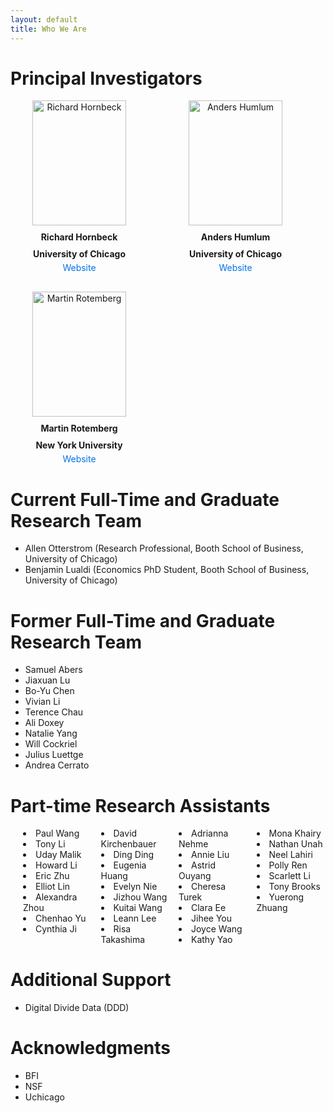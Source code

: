 ```yaml
---
layout: default
title: Who We Are
---
```


<style>
  /* Force all headers to be left aligned */
  h1, h2, h3, h4, h5, h6 {
    text-align: left !important;
  }

  /* Container for the PI cards */
  .pi-container {
    display: flex;
    flex-wrap: wrap;
    gap: 30px;
    justify-content: flex-start;
  }

  /* Each PI card */
  .pi-card {
    flex: 1 1 200px;
    max-width: 220px;
    text-align: center;
  }

  /* Portraits */
  .pi-card img {
    width: 150px;
    height: 200px;
    object-fit: cover;
    display: block;
    margin: 0 auto;
    border: none;
  }

  /* Names */
  .pi-card p {
    margin: 10px 0 5px 0;
    font-weight: bold;
    text-align: center;
  }

  /* Links */
  .pi-card a {
    display: inline-block;
    text-align: center;
    text-decoration: none;
    color: #0073e6;
  }

  .pi-card a:hover {
    text-decoration: underline;
  }

  /* Multi-column lists */
  .multi-col {
    columns: 2;          /* number of columns */
    -webkit-columns: 2;  /* Chrome/Safari */
    -moz-columns: 2;     /* Firefox */
  }
  .multi-col {
    columns: 2;          
    -webkit-columns: 2;  
    -moz-columns: 2;     
  }

  /* More columns for RA section */
  .multi-col-4 {
    columns: 4;          
    -webkit-columns: 4;  
    -moz-columns: 4;     
    list-style-position: inside; /* keep bullets aligned */
    padding-left: 20px;  /* spacing for bullets */
  }
</style>



# Principal Investigators
<div class="pi-container">
  <div class="pi-card">
    <img src="/CMF_data/assets/images/richard_hornbeck_portrait.jpg" alt="Richard Hornbeck">
    <p>Richard Hornbeck</p>
    <p>University of Chicago</p>
    <a href="https://voices.uchicago.edu/richardhornbeck/" target="_blank">Website</a>
  </div>

  <div class="pi-card">
    <img src="/CMF_data/assets/images/anders_humlum_portrait.webp" alt="Anders Humlum">
    <p>Anders Humlum</p>
    <p>University of Chicago</p>
    <a href="https://www.andershumlum.com/" target="_blank">Website</a>
  </div>

  <div class="pi-card">
    <img src="/CMF_data/assets/images/martin_rotemberg_portrait.jpeg" alt="Martin Rotemberg">
    <p>Martin Rotemberg</p>
    <p>New York University</p>
    <a href="https://sites.google.com/view/mrotemberg/" target="_blank">Website</a>
  </div>
</div>

# Current Full-Time and Graduate Research Team
- Allen Otterstrom (Research Professional, Booth School of Business, University of Chicago)
- Benjamin Lualdi (Economics PhD Student, Booth School of Business, University of Chicago)

# Former Full-Time and Graduate Research Team
- Samuel Abers  
- Jiaxuan Lu  
- Bo-Yu Chen  
- Vivian Li  
- Terence Chau  
- Ali Doxey  
- Natalie Yang  
- Will Cockriel  
- Julius Luettge  
- Andrea Cerrato  

# Part-time Research Assistants
<ul class="multi-col-4">
  <li>Paul Wang</li>
  <li>Tony Li</li>
  <li>Uday Malik</li>
  <li>Howard Li</li>
  <li>Eric Zhu</li>
  <li>Elliot Lin</li>
  <li>Alexandra Zhou</li>
  <li>Chenhao Yu</li>
  <li>Cynthia Ji</li>
  <li>David Kirchenbauer</li>
  <li>Ding Ding</li>
  <li>Eugenia Huang</li>
  <li>Evelyn Nie</li>
  <li>Jizhou Wang</li>
  <li>Kuitai Wang</li>
  <li>Leann Lee</li>
  <li>Risa Takashima</li>
  <li>Adrianna Nehme</li>
  <li>Annie Liu</li>
  <li>Astrid Ouyang</li>
  <li>Cheresa Turek</li>
  <li>Clara Ee</li>
  <li>Jihee You</li>
  <li>Joyce Wang</li>
  <li>Kathy Yao</li>
  <li>Mona Khairy</li>
  <li>Nathan Unah</li>
  <li>Neel Lahiri</li>
  <li>Polly Ren</li>
  <li>Scarlett Li</li>
  <li>Tony Brooks</li>
  <li>Yuerong Zhuang</li>
</ul>

# Additional Support
- Digital Divide Data (DDD)

# Acknowledgments
- BFI
- NSF
- Uchicago
